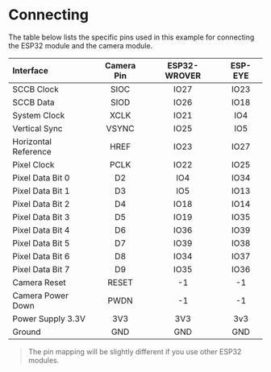 
# Connecting

The table below lists the specific pins used in this example for connecting the ESP32 module and the camera module. 

| Interface | Camera Pin | ESP32-WROVER | ESP-EYE |
| :--- | :---: | :---: | :---: |
| SCCB Clock | SIOC | IO27 | IO23 |
| SCCB Data | SIOD | IO26 | IO18 |
| System Clock | XCLK | IO21 | IO4 |
| Vertical Sync | VSYNC | IO25 | IO5 |
| Horizontal Reference | HREF | IO23 | IO27 |
| Pixel Clock | PCLK | IO22 | IO25 |
| Pixel Data Bit 0 | D2 | IO4 | IO34 |
| Pixel Data Bit 1 | D3 | IO5 | IO13 |
| Pixel Data Bit 2 | D4 | IO18 | IO14 |
| Pixel Data Bit 3 | D5 | IO19 | IO35 |
| Pixel Data Bit 4 | D6 | IO36 | IO39 |
| Pixel Data Bit 5 | D7 | IO39 | IO38 |
| Pixel Data Bit 6 | D8 | IO34 | IO37 |
| Pixel Data Bit 7 | D9 | IO35 | IO36 |
| Camera Reset | RESET | -1 | -1 |
| Camera Power Down | PWDN | -1 | -1 |
| Power Supply 3.3V | 3V3 | 3V3 | 3v3 |
| Ground | GND | GND | GND |

> The pin mapping will be slightly different if you use other ESP32 modules. 

